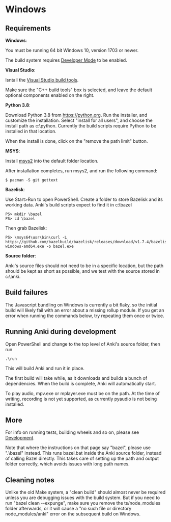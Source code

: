 # Windows

## Requirements

**Windows**:

You must be running 64 bit Windows 10, version 1703 or newer.

The build system requires [Developer Mode](https://docs.microsoft.com/en-us/windows/apps/get-started/enable-your-device-for-development) to be enabled.

**Visual Studio**:

Isntall the [Visual Studio build tools](https://visualstudio.microsoft.com/downloads/#build-tools-for-visual-studio-2019).

Make sure the "C++ build tools" box is selected, and leave the default optional
components enabled on the right.

**Python 3.8**:

Download Python 3.8 from <https://python.org>. Run the installer, and
customize the installation. Select "install for all users", and choose
the install path as c:\python. Currently the build scripts require
Python to be installed in that location.

When the install is done, click on the "remove the path limit" button.

**MSYS**:

Install [msys2](https://www.msys2.org/) into the default folder location.

After installation completes, run msys2, and run the following command:

```
$ pacman -S git gettext
```

**Bazelisk**:

Use Start>Run to open PowerShell. Create a folder to store Bazelisk
and its working data. Anki's build scripts expect to find it in c:\bazel

```
PS> mkdir \bazel
PS> cd \bazel
```

Then grab Bazelisk:

```
PS> \msys64\usr\bin\curl -L https://github.com/bazelbuild/bazelisk/releases/download/v1.7.4/bazelisk-windows-amd64.exe -o bazel.exe
```

**Source folder**:

Anki's source files should not need to be in a specific location, but
the path should be kept as short as possible, and we test with the source
stored in c:\anki.

## Build failures

The Javascript bundling on Windows is currently a bit flaky, so the initial
build will likely fail with an error about a missing rollup module. If you
get an error when running the commands below, try repeating them once or twice.

## Running Anki during development

Open PowerShell and change to the top level of Anki's source folder,
then run

```
.\run
```

This will build Anki and run it in place.

The first build will take while, as it downloads and builds a bunch of
dependencies. When the build is complete, Anki will automatically start.

To play audio, mpv.exe or mplayer.exe must be on the path. At the time
of writing, recording is not yet supported, as currently pyaudio is
not being installed.

## More

For info on running tests, building wheels and so on, please see
[Development](./development.md).

Note that where the instructions on that page say "bazel", please use ".\bazel"
instead. This runs bazel.bat inside the Anki source folder, instead of
calling Bazel directly. This takes care of setting up the path and output folder
correctly, which avoids issues with long path names.

## Cleaning notes

Unlike the old Make system, a "clean build" should almost never be required
unless you are debugging issues with the build system. But if you need to run
"bazel clean --expunge", make sure you remove the ts/node_modules folder
afterwards, or it will cause a "no such file or directory node_modules/anki"
error on the subsequent build on Windows.
